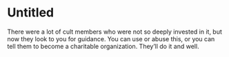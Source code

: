 # Untitled

There were a lot of cult members who were not so deeply invested in it, but now they look to you for guidance. You can use or abuse this, or you can tell them to become a charitable organization. They’ll do it and well.